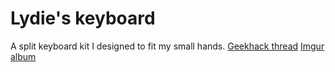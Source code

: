 # Lydie's keyboard

A split keyboard kit I designed to fit my small hands.
[Geekhack thread](https://geekhack.org/index.php?topic=74518)
[Imgur album](https://imgur.com/a/oaWa1)
